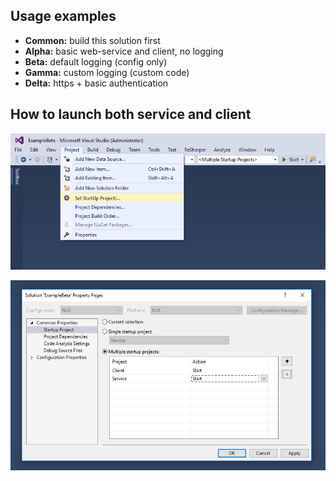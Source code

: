 ## Usage examples ##
* **Common:** build this solution first
* **Alpha:** basic web-service and client, no logging
* **Beta:** default logging (config only)
* **Gamma:** custom logging (custom code)
* **Delta:** https + basic authentication


## How to launch both service and client ##

![ExamplesLaunch_1](../../docs/images/ExamplesLaunch_1.png?raw=true)

![ExamplesLaunch_2](../../docs/images/ExamplesLaunch_2.png?raw=true)